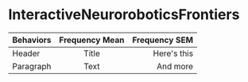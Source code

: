 # InteractiveNeuroroboticsFrontiers


| Behaviors   | Frequency Mean |Frequency SEM|
| :---        |    :----:   |          ---: |
| Header      | Title       | Here's this   |
| Paragraph   | Text        | And more      |
